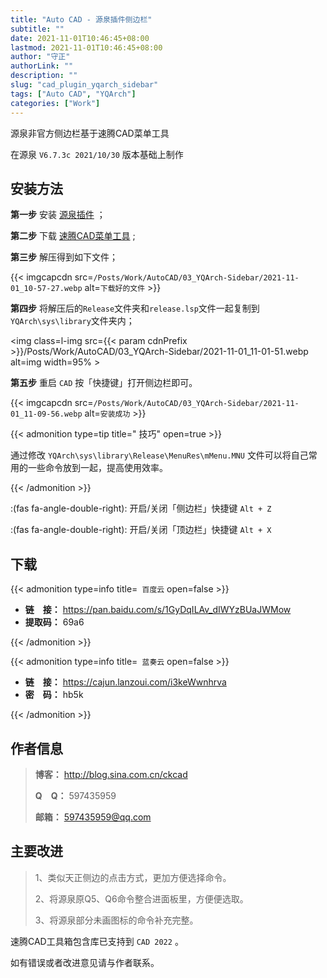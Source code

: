 ```yaml
---
title: "Auto CAD - 源泉插件侧边栏"
subtitle: ""
date: 2021-11-01T10:46:45+08:00
lastmod: 2021-11-01T10:46:45+08:00
author: "守正"
authorLink: ""
description: ""
slug: "cad_plugin_yqarch_sidebar"
tags: ["Auto CAD", "YQArch"]
categories: ["Work"]
---
```


源泉非官方侧边栏基于速腾CAD菜单工具

<!--more-->

在源泉 `V6.7.3c 2021/10/30` 版本基础上制作

## 安装方法

**第一步** 安装 [源泉插件](http://www.yqarch.cn/) ；

**第二步** 下载 [速腾CAD菜单工具](/posts/cad-plugin-yqarch-sidebar/#下载) ;

**第三步** 解压得到如下文件；

{{< imgcapcdn src=`/Posts/Work/AutoCAD/03_YQArch-Sidebar/2021-11-01_10-57-27.webp` alt=`下载好的文件` >}}

**第四步** 将解压后的`Release`文件夹和`release.lsp`文件一起复制到`YQArch\sys\library`文件夹内；

<img class=l-img src={{< param cdnPrefix >}}/Posts/Work/AutoCAD/03_YQArch-Sidebar/2021-11-01_11-01-51.webp alt=img width=95% >

**第五步** 重启 `CAD` 按「快捷键」打开侧边栏即可。

{{< imgcapcdn src=`/Posts/Work/AutoCAD/03_YQArch-Sidebar/2021-11-01_11-09-56.webp` alt=`安装成功` >}}

{{< admonition type=tip title=" 技巧" open=true >}}

通过修改 `YQArch\sys\library\Release\MenuRes\mMenu.MNU` 文件可以将自己常用的一些命令放到一起，提高使用效率。

{{< /admonition >}}

:(fas fa-angle-double-right): 开启/关闭「侧边栏」快捷键 `Alt + Z`

:(fas fa-angle-double-right): 开启/关闭「顶边栏」快捷键 `Alt + X`

## 下载

{{< admonition type=info title=` 百度云` open=false >}}

- **链　接：** <https://pan.baidu.com/s/1GyDqILAv_dIWYzBUaJWMow> 
- **提取码：** 69a6

{{< /admonition >}}

{{< admonition type=info title=` 蓝奏云` open=false >}}

- **链　接：** <https://cajun.lanzoui.com/i3keWwnhrva>
- **密　码：** hb5k

{{< /admonition >}}

## 作者信息

> **博客：** <http://blog.sina.com.cn/ckcad>
>  
> **Q　Q：** 597435959
>  
> **邮箱：** 597435959@qq.com

## 主要改进

> 1、类似天正侧边的点击方式，更加方便选择命令。
>  
> 2、将源泉原Q5、Q6命令整合进面板里，方便便选取。
>  
> 3、将源泉部分未画图标的命令补充完整。

速腾CAD工具箱包含库已支持到 `CAD 2022` 。

如有错误或者改进意见请与作者联系。
